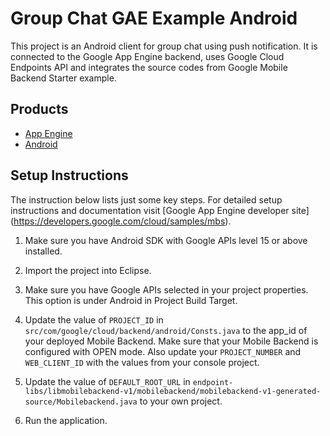 Group Chat GAE Example Android
=====================================

This project is an Android client for group chat using push notification. It is connected to the Google App Engine backend, uses Google Cloud Endpoints API and integrates the source codes from Google Mobile Backend Starter example.

## Products
- [App Engine][1]
- [Android][2]

## Setup Instructions
The instruction below lists just some key steps.
For detailed setup instructions and documentation visit [Google App Engine developer site] (https://developers.google.com/cloud/samples/mbs).

1. Make sure you have Android SDK with Google APIs level 15 or above installed.

2. Import the project into Eclipse.

3. Make sure you have Google APIs selected in your project properties. This option is under Android in Project Build Target.

4. Update the value of `PROJECT_ID` in
   `src/com/google/cloud/backend/android/Consts.java` to the app_id of your
   deployed Mobile Backend. Make sure that your Mobile Backend is configured
   with OPEN mode. Also update your `PROJECT_NUMBER` and `WEB_CLIENT_ID` with the values from your console project.

5. Update the value of `DEFAULT_ROOT_URL` in
   `endpoint-libs/libmobilebackend-v1/mobilebackend/mobilebackend-v1-generated-source/Mobilebackend.java` to your own project.

6. Run the application.

[1]: https://developers.google.com/appengine
[2]: https://developers.google.com/appengine/docs/java/endpoints/
[3]: https://github.com/GoogleCloudPlatform/solutions-mobile-backend-starter-java
